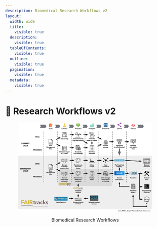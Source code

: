```yaml
---
description: Biomedical Research Workflows v2
layout:
  width: wide
  title:
    visible: true
  description:
    visible: true
  tableOfContents:
    visible: true
  outline:
    visible: true
  pagination:
    visible: true
  metadata:
    visible: true
---
```


# 🔵 Research Workflows v2

<div align="center" data-full-width="false"><figure><img src="../../.gitbook/assets/fairtracks_tool-assembly.png" alt=""><figcaption><p>Biomedical Research Workflows</p></figcaption></figure></div>
